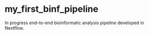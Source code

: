 # my_first_binf_pipeline
In progress end-to-end bioinformatic analysis pipeline developed in Nextflow.
